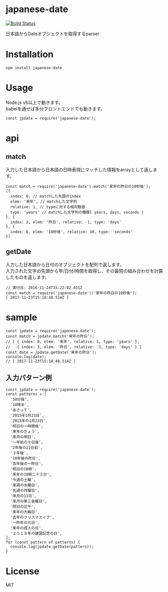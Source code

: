 # japanese-date

[![Build Status](https://travis-ci.org/koh110/japanese-date.svg?branch=master)](https://travis-ci.org/koh110/japanese-date)

日本語からDateオブジェクトを取得するparser

# Installation

```
npm install japanese-date
```

# Usage
Node.js v6以上で動きます。  
babelを通せば多分フロントエンドでも動きます。  

```
const jpdate = require('japanese-date');
```

# api

## match

入力した日本語から日本語の日時表現にマッチした情報をarrayとして返します。

```
const match = require('japanese-date').match('来年の昨日の10秒後');
[{
  index: 0, // matchした先頭のindex
  elem: '来年', // matchした文字列
  relative: 1, // typeに対する相対数値
  type: 'years' // matchした文字列の種類[ years, days, seconds ]
}, {
  index: 3, elem: '昨日', relative: -1, type: 'days'
}, {
  index: 6, elem: '10秒後', relative: 10, type: 'seconds'
}]
```

## getDate

入力した日本語から日付のオブジェクトを配列で返します。  
入力された文字の先頭から年/日付/時間を取得し、その最短の組み合わせを計算したものを返します。  

```
// 実行日: 2016-11-24T15:22:02.451Z
const match = require('japanese-date')('来年の昨日の10秒後');
[ 2017-11-23T15:18:48.514Z ]
```

# sample

```
const jpdate = require('japanese-date');
const match = jpdate.match('来年の昨日');
// [ { index: 0, elem: '来年', relative: 1, type: 'years' },
//   { index: 3, elem: '昨日', relative: -1, type: 'days' } ]
const date = jpdate.getDate('来年の昨日');
console.log(date);
// [ 2017-11-23T15:18:48.514Z ]
```

## 入力パターン例
```
const jpdate = require('japanese-date');
const patterns = [
  '50分後',
  '10時半',
  'あさって',
  '2015年1月23日',
  '2015年の1月23日',
  '明日の一時間後',
  '来年のきょう',
  '来月の明日',
  '一年前の十日後',
  '2年後の21日前',
  '３年後',
  '10年後の昨日',
  '百年後の一昨日',
  '明日の10時',
  '来年の10時二十三分',
  '今週の土曜',
  '来週の水曜日',
  '先週の月曜日',
  '来月の11日',
  '来月の第三金曜日',
  '明日の正午',
  '来年の大晦日',
  '去年のクリスマスイブ',
  '一昨年の元日',
  '来年の成人の日',
  '２０１８年の建国記念の日',
];
for (const pattern of patterns) {
  console.log(jpdate.getDate(pattern));
}

```

# License
MIT
